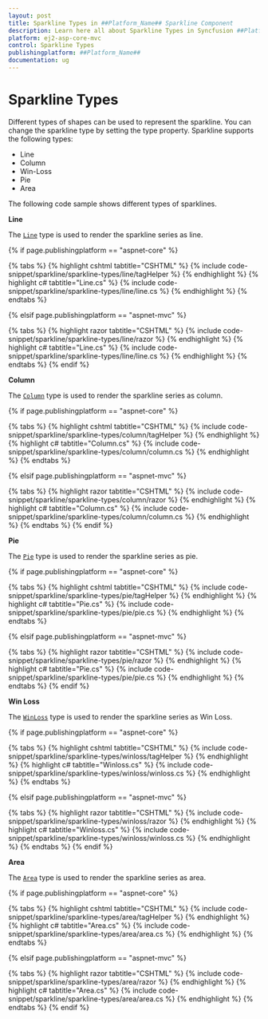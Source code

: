 ```yaml
---
layout: post
title: Sparkline Types in ##Platform_Name## Sparkline Component
description: Learn here all about Sparkline Types in Syncfusion ##Platform_Name## Sparkline component and more.
platform: ej2-asp-core-mvc
control: Sparkline Types
publishingplatform: ##Platform_Name##
documentation: ug
---
```



# Sparkline Types

Different types of shapes can be used to represent the sparkline. You can change the sparkline type by setting the type property. Sparkline supports the following types:

* Line
* Column
* Win-Loss
* Pie
* Area

The following code sample shows different types of sparklines.

<!-- markdownlint-disable MD036 -->

**Line**

The [`Line`](https://help.syncfusion.com/cr/aspnetcore-js2/Syncfusion.EJ2~Syncfusion.EJ2.Charts.Sparkline~Type.html) type is used to render the sparkline series as line.

{% if page.publishingplatform == "aspnet-core" %}

{% tabs %}
{% highlight cshtml tabtitle="CSHTML" %}
{% include code-snippet/sparkline/sparkline-types/line/tagHelper %}
{% endhighlight %}
{% highlight c# tabtitle="Line.cs" %}
{% include code-snippet/sparkline/sparkline-types/line/line.cs %}
{% endhighlight %}
{% endtabs %}

{% elsif page.publishingplatform == "aspnet-mvc" %}

{% tabs %}
{% highlight razor tabtitle="CSHTML" %}
{% include code-snippet/sparkline/sparkline-types/line/razor %}
{% endhighlight %}
{% highlight c# tabtitle="Line.cs" %}
{% include code-snippet/sparkline/sparkline-types/line/line.cs %}
{% endhighlight %}
{% endtabs %}
{% endif %}



**Column**

The [`Column`](https://help.syncfusion.com/cr/aspnetcore-js2/Syncfusion.EJ2~Syncfusion.EJ2.Charts.Sparkline~Type.html) type is used to render the sparkline series as column.

{% if page.publishingplatform == "aspnet-core" %}

{% tabs %}
{% highlight cshtml tabtitle="CSHTML" %}
{% include code-snippet/sparkline/sparkline-types/column/tagHelper %}
{% endhighlight %}
{% highlight c# tabtitle="Column.cs" %}
{% include code-snippet/sparkline/sparkline-types/column/column.cs %}
{% endhighlight %}
{% endtabs %}

{% elsif page.publishingplatform == "aspnet-mvc" %}

{% tabs %}
{% highlight razor tabtitle="CSHTML" %}
{% include code-snippet/sparkline/sparkline-types/column/razor %}
{% endhighlight %}
{% highlight c# tabtitle="Column.cs" %}
{% include code-snippet/sparkline/sparkline-types/column/column.cs %}
{% endhighlight %}
{% endtabs %}
{% endif %}



**Pie**

The [`Pie`](https://help.syncfusion.com/cr/aspnetcore-js2/Syncfusion.EJ2~Syncfusion.EJ2.Charts.Sparkline~Type.html) type is used to render the sparkline series as pie.

{% if page.publishingplatform == "aspnet-core" %}

{% tabs %}
{% highlight cshtml tabtitle="CSHTML" %}
{% include code-snippet/sparkline/sparkline-types/pie/tagHelper %}
{% endhighlight %}
{% highlight c# tabtitle="Pie.cs" %}
{% include code-snippet/sparkline/sparkline-types/pie/pie.cs %}
{% endhighlight %}
{% endtabs %}

{% elsif page.publishingplatform == "aspnet-mvc" %}

{% tabs %}
{% highlight razor tabtitle="CSHTML" %}
{% include code-snippet/sparkline/sparkline-types/pie/razor %}
{% endhighlight %}
{% highlight c# tabtitle="Pie.cs" %}
{% include code-snippet/sparkline/sparkline-types/pie/pie.cs %}
{% endhighlight %}
{% endtabs %}
{% endif %}



**Win Loss**

The [`WinLoss`](https://help.syncfusion.com/cr/aspnetcore-js2/Syncfusion.EJ2~Syncfusion.EJ2.Charts.Sparkline~Type.html) type is used to render the sparkline series as Win Loss.

{% if page.publishingplatform == "aspnet-core" %}

{% tabs %}
{% highlight cshtml tabtitle="CSHTML" %}
{% include code-snippet/sparkline/sparkline-types/winloss/tagHelper %}
{% endhighlight %}
{% highlight c# tabtitle="Winloss.cs" %}
{% include code-snippet/sparkline/sparkline-types/winloss/winloss.cs %}
{% endhighlight %}
{% endtabs %}

{% elsif page.publishingplatform == "aspnet-mvc" %}

{% tabs %}
{% highlight razor tabtitle="CSHTML" %}
{% include code-snippet/sparkline/sparkline-types/winloss/razor %}
{% endhighlight %}
{% highlight c# tabtitle="Winloss.cs" %}
{% include code-snippet/sparkline/sparkline-types/winloss/winloss.cs %}
{% endhighlight %}
{% endtabs %}
{% endif %}



**Area**

The [`Area`](https://help.syncfusion.com/cr/aspnetcore-js2/Syncfusion.EJ2~Syncfusion.EJ2.Charts.Sparkline~Type.html) type is used to render the sparkline series as area.

{% if page.publishingplatform == "aspnet-core" %}

{% tabs %}
{% highlight cshtml tabtitle="CSHTML" %}
{% include code-snippet/sparkline/sparkline-types/area/tagHelper %}
{% endhighlight %}
{% highlight c# tabtitle="Area.cs" %}
{% include code-snippet/sparkline/sparkline-types/area/area.cs %}
{% endhighlight %}
{% endtabs %}

{% elsif page.publishingplatform == "aspnet-mvc" %}

{% tabs %}
{% highlight razor tabtitle="CSHTML" %}
{% include code-snippet/sparkline/sparkline-types/area/razor %}
{% endhighlight %}
{% highlight c# tabtitle="Area.cs" %}
{% include code-snippet/sparkline/sparkline-types/area/area.cs %}
{% endhighlight %}
{% endtabs %}
{% endif %}

